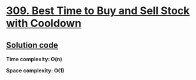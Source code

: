 # [309. Best Time to Buy and Sell Stock with Cooldown](https://leetcode.com/problems/best-time-to-buy-and-sell-stock-with-cooldown/)

## [Solution code](https://github.com/alexengrig/leetcode/blob/main/src/main/java/dev/alexengrig/leetcode/_309_best_time_to_buy_and_sell_stock_with_cooldown/Solution.java)

**Time complexity: O(n)**

**Space complexity: O(1)**
